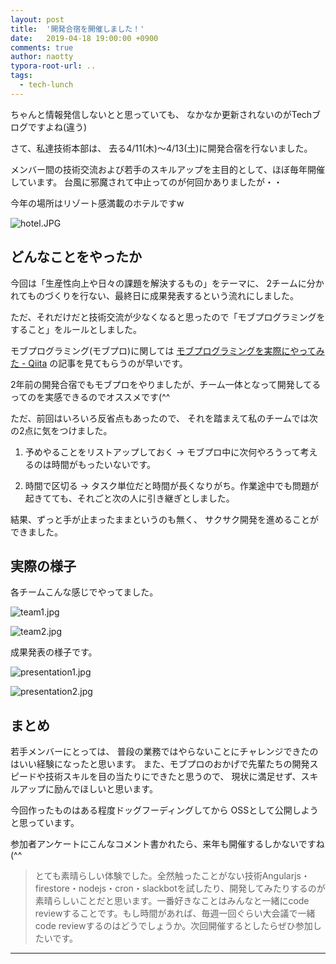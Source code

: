 ```yaml
---
layout: post
title:  '開発合宿を開催しました！'
date:   2019-04-18 19:00:00 +0900
comments: true
author: naotty
typora-root-url: ..
tags:
  - tech-lunch
---
```


ちゃんと情報発信しないとと思っていても、
なかなか更新されないのがTechブログですよね(違う)

さて、私達技術本部は、
去る4/11(木)〜4/13(土)に開発合宿を行ないました。

メンバー間の技術交流および若手のスキルアップを主目的として、ほぼ毎年開催しています。
台風に邪魔されて中止ってのが何回かありましたが・・

今年の場所はリゾート感満載のホテルですw

![hotel.JPG](/images/2019/04/hotel.JPG)

## どんなことをやったか

今回は「生産性向上や日々の課題を解決するもの」をテーマに、
2チームに分かれてものづくりを行ない、最終日に成果発表するという流れにしました。

ただ、それだけだと技術交流が少なくなると思ったので「モブプログラミングをすること」をルールとしました。

モブプログラミング(モブプロ)に関しては [モブプログラミングを実際にやってみた \- Qiita](https://qiita.com/TAKAKING22/items/31e027dfb6ea8b1a8d69) の記事を見てもらうのが早いです。

2年前の開発合宿でもモブプロをやりましたが、チーム一体となって開発してるってのを実感できるのでオススメです(^^

ただ、前回はいろいろ反省点もあったので、
それを踏まえて私のチームでは次の2点に気をつけました。

1. 予めやることをリストアップしておく -> モブプロ中に次何やろうって考えるのは時間がもったいないです。

2. 時間で区切る -> タスク単位だと時間が長くなりがち。作業途中でも問題が起きてても、それごと次の人に引き継ぎとしました。

結果、ずっと手が止まったままというのも無く、
サクサク開発を進めることができました。


## 実際の様子

各チームこんな感じでやってました。

![team1.jpg](/images/2019/04/team1.jpg)

![team2.jpg](/images/2019/04/team2.jpg)


成果発表の様子です。

![presentation1.jpg](/images/2019/04/presentation1.jpg)

![presentation2.jpg](/images/2019/04/presentation2.jpg)


## まとめ

若手メンバーにとっては、
普段の業務ではやらないことにチャレンジできたのはいい経験になったと思います。
また、モブプロのおかげで先輩たちの開発スピードや技術スキルを目の当たりにできたと思うので、
現状に満足せず、スキルアップに励んでほしいと思います。

今回作ったものはある程度ドッグフーディングしてから
OSSとして公開しようと思っています。

参加者アンケートにこんなコメント書かれたら、来年も開催するしかないですね(^^

> とても素晴らしい体験でした。全然触ったことがない技術Angularjs・firestore・nodejs・cron・slackbotを試したり、開発してみたりするのが素晴らしいことだと思います。一番好きなことはみんなと一緒にcode reviewすることです。もし時間があれば、毎週一回ぐらい大会議で一緒code reviewするのはどうでしょうか。次回開催するとしたらぜひ参加したいです。

----
